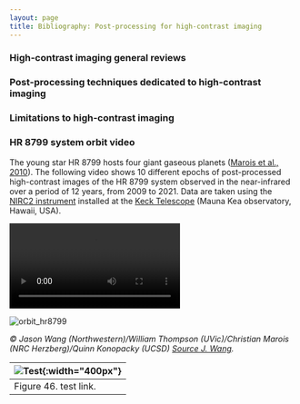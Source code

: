 ```yaml
---
layout: page
title: Bibliography: Post-processing for high-contrast imaging
---
```


### High-contrast imaging general reviews 

### Post-processing techniques dedicated to high-contrast imaging

### Limitations to high-contrast imaging


### HR 8799 system orbit video

The young star HR 8799 hosts four giant gaseous planets ([Marois et al., 2010](https://www.nature.com/articles/nature09684.pdf)). The following video shows 10 different epochs of post-processed high-contrast images of the HR 8799 system observed in the near-infrared over a period of 12 years, from 2009 to 2021. Data are taken using the [NIRC2 instrument](https://www2.keck.hawaii.edu/inst/nirc2/) installed at the [Keck Telescope](https://keckobservatory.org/) (Mauna Kea observatory, Hawaii, USA). 

<video src="img/orbit_hr_8799.gif" controls="controls" style="max-width: 730px;"></video>

![orbit_hr8799](https://raw.githubusercontent.com/exoplanet-imaging-challenge/exoplanet-imaging-challenge.github.io/master/img/orbit_hr_8799.gif)

<i>&copy; Jason Wang (Northwestern)/William Thompson (UVic)/Christian Marois (NRC Herzberg)/Quinn Konopacky (UCSD) <a href="https://jasonwang.space/orbits.html" target="_blank">Source J. Wang</a>.</i>  

| ![Test](https://raw.githubusercontent.com/exoplanet-imaging-challenge/exoplanet-imaging-challenge.github.io/master/img/orbit_hr_8799.gif){:width="400px"} |
| --- |
| Figure 46. test link. |

